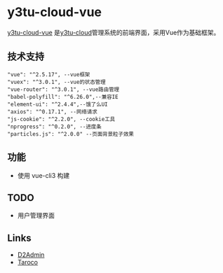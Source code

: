 # y3tu-cloud-vue

[y3tu-cloud-vue](https://github.com/y3tu/y3tu-cloud-vue) 是[y3tu-cloud](https://github.com/y3tu/y3tu-cloud)管理系统的前端界面，采用Vue作为基础框架。  

## 技术支持
```
"vue": "^2.5.17", --vue框架
"vuex": "^3.0.1", --vue的状态管理
"vue-router": "^3.0.1", --vue路由管理
"babel-polyfill": "^6.26.0",--兼容IE 
"element-ui": "^2.4.4",--饿了么UI
"axios": "^0.17.1", --网络请求
"js-cookie": "^2.2.0", --cookie工具
"nprogress": "^0.2.0", --进度条
"particles.js": "^2.0.0" --页面背景粒子效果
```

## 功能
* 使用 vue-cli3 构建
## TODO
* 用户管理界面
## Links
* [D2Admin](https://github.com/d2-projects/d2-admin)
* [Taroco](https://github.com/liuht777/Taroco)


